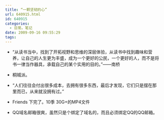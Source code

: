 ```yaml
---
title: “一颗坚韧的心”
url: 640915.html
id: 640915
categories:
  - 日常。笔记
date: 2009-09-16 09:55:29
tags:
---
```


- “从读书当中，找到了开拓视野和思维的深层体验，从读书中找到趣味和营养，让自己的人生更为丰盛，成为一个更好的公民，一个更好的人，而不是将书一律当作器具，承载自己的某个实用的目的。”——南桥

- 桐城派。

- “人们往往会付出很多成本，去拥有很多东西，最后才发现，它们只是摆在那里而已，从来就没拥有过。”

- Friends 下完了。10季 30G+的MP4文件

- QQ域名邮箱很爽，虽然只是个绑定了域名的，而且必须绑定QQ的QQ邮箱。